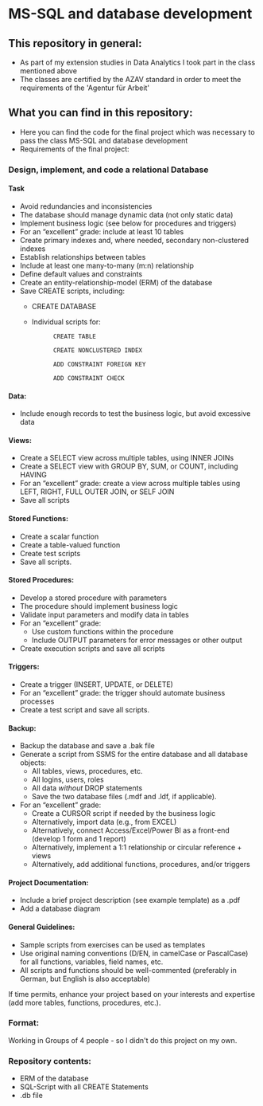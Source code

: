 # MS-SQL and database development

## This repository in general:
- As part of my extension studies in Data Analytics I took part in the class mentioned above
- The classes are certified by the AZAV standard in order to meet the requirements of the 'Agentur für Arbeit'

## What you can find in this repository:
- Here you can find the code for the final project which was necessary to pass the class MS-SQL and database development
- Requirements of the final project:

### Design, implement, and code a relational Database

#### Task

- Avoid redundancies and inconsistencies
- The database should manage dynamic data (not only static data)
- Implement business logic (see below for procedures and triggers)
- For an “excellent” grade: include at least 10 tables
- Create primary indexes and, where needed, secondary non-clustered indexes
- Establish relationships between tables
- Include at least one many-to-many (m:n) relationship
- Define default values and constraints
- Create an entity-relationship-model (ERM) of the database
- Save CREATE scripts, including:
  - CREATE DATABASE
  - Individual scripts for:
          
              CREATE TABLE
          
              CREATE NONCLUSTERED INDEX
          
              ADD CONSTRAINT FOREIGN KEY
          
              ADD CONSTRAINT CHECK
#### Data:

- Include enough records to test the business logic, but avoid excessive data

#### Views:

- Create a SELECT view across multiple tables, using INNER JOINs
- Create a SELECT view with GROUP BY, SUM, or COUNT, including HAVING
- For an “excellent” grade: create a view across multiple tables using LEFT, RIGHT, FULL OUTER JOIN, or SELF JOIN
- Save all scripts

#### Stored Functions:
- Create a scalar function
- Create a table-valued function
- Create test scripts
- Save all scripts.

#### Stored Procedures:

- Develop a stored procedure with parameters
- The procedure should implement business logic
- Validate input parameters and modify data in tables
- For an “excellent” grade:
  - Use custom functions within the procedure
  - Include OUTPUT parameters for error messages or other output
- Create execution scripts and save all scripts

#### Triggers:

- Create a trigger (INSERT, UPDATE, or DELETE)
- For an “excellent” grade: the trigger should automate business processes
- Create a test script and save all scripts.

#### Backup:

- Backup the database and save a .bak file
- Generate a script from SSMS for the entire database and all database objects:
  - All tables, views, procedures, etc.
  - All logins, users, roles
  - All data *without* DROP statements
  - Save the two database files (.mdf and .ldf, if applicable).
- For an “excellent” grade:
  - Create a CURSOR script if needed by the business logic
  - Alternatively, import data (e.g., from EXCEL)
  - Alternatively, connect Access/Excel/Power BI as a front-end (develop 1 form and 1 report)
  - Alternatively, implement a 1:1 relationship or circular reference + views
  - Alternatively, add additional functions, procedures, and/or triggers

#### Project Documentation:

- Include a brief project description (see example template) as a .pdf
- Add a database diagram

#### General Guidelines:

- Sample scripts from exercises can be used as templates
- Use original naming conventions (D/EN, in camelCase or PascalCase) for all functions, variables, field names, etc.
- All scripts and functions should be well-commented (preferably in German, but English is also acceptable)

If time permits, enhance your project based on your interests and expertise (add more tables, functions, procedures, etc.).

### Format:

Working in Groups of 4 people - so I didn't do this project on my own.

### Repository contents:

- ERM of the database
- SQL-Script with all CREATE Statements
- .db file
